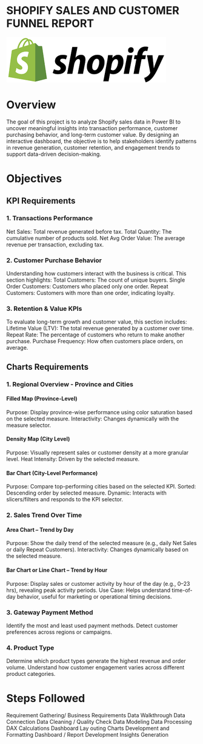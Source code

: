 # SHOPIFY SALES AND CUSTOMER FUNNEL REPORT
![Shopify Logo](https://github.com/NEETHURADHAGOPAN/Shopify_Dashboard/blob/main/shopify.png)
# Overview
The goal of this project is to analyze Shopify sales data in Power BI to uncover meaningful insights into transaction performance, customer purchasing behavior, and long-term customer value. By designing an interactive dashboard, the objective is to help stakeholders identify patterns in revenue generation, customer retention, and engagement trends to support data-driven decision-making.

# Objectives

## KPI Requirements

### 1. Transactions Performance
Net Sales: Total revenue generated before tax.
Total Quantity: The cumulative number of products sold.
Net Avg Order Value: The average revenue per transaction, excluding tax.
### 2. Customer Purchase Behavior
Understanding how customers interact with the business is critical. This section highlights:
Total Customers: The count of unique buyers.
Single Order Customers: Customers who placed only one order.
Repeat Customers: Customers with more than one order, indicating loyalty.

### 3. Retention & Value KPIs
To evaluate long-term growth and customer value, this section includes:
Lifetime Value (LTV): The total revenue generated by a customer over time.
Repeat Rate: The percentage of customers who return to make another purchase.
Purchase Frequency: How often customers place orders, on average.

## Charts Requirements

### 1. Regional Overview - Province and Cities

#### Filled Map (Province-Level)
Purpose: Display province-wise performance using color saturation based on the selected measure.
Interactivity: Changes dynamically with the measure selector.
#### Density Map (City Level)
Purpose: Visually represent sales or customer density at a more granular level.
Heat Intensity: Driven by the selected measure.

#### Bar Chart (City-Level Performance)
Purpose: Compare top-performing cities based on the selected KPI.
Sorted: Descending order by selected measure.
Dynamic: Interacts with slicers/filters and responds to the KPI selector.

### 2. Sales Trend Over Time

#### Area Chart – Trend by Day
Purpose: Show the daily trend of the selected measure (e.g., daily Net Sales or daily Repeat Customers).
Interactivity: Changes dynamically based on the selected measure.

#### Bar Chart or Line Chart – Trend by Hour
Purpose: Display sales or customer activity by hour of the day (e.g., 0–23 hrs), revealing peak activity periods.
Use Case: Helps understand time-of-day behavior, useful for marketing or operational timing decisions.

### 3. Gateway Payment Method
Identify the most and least used payment methods.
Detect customer preferences across regions or campaigns.

### 4. Product Type
Determine which product types generate the highest revenue and order volume.
Understand how customer engagement varies across different product categories.

# Steps Followed
Requirement Gathering/ Business Requirements
Data Walkthrough
Data Connection
Data Cleaning / Quality Check
Data Modeling
Data Processing
DAX Calculations
Dashboard Lay outing
Charts Development and Formatting
Dashboard / Report Development
Insights Generation










